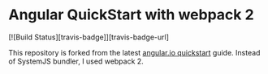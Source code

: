 # Angular QuickStart with webpack 2
[![Build Status][travis-badge]][travis-badge-url]

This repository is forked from the latest [angular.io quickstart](https://angular.io/docs/ts/latest/quickstart.html) guide. Instead of SystemJS bundler, I used webpack 2.
